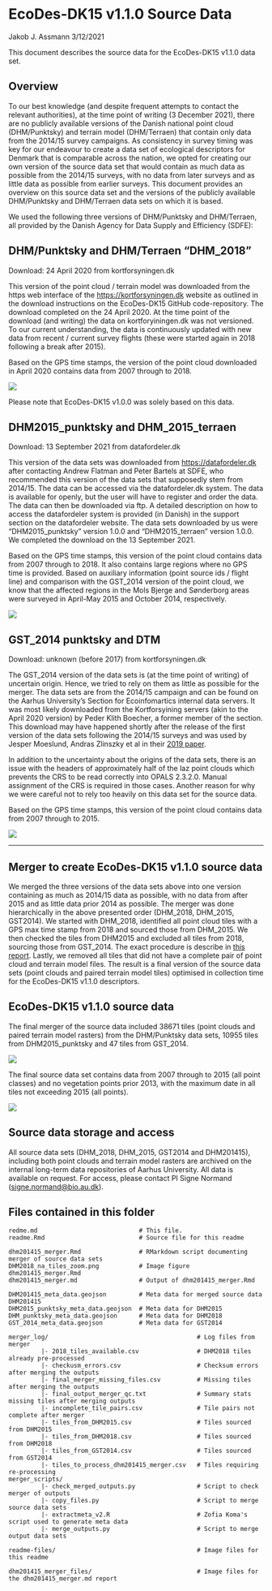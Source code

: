 EcoDes-DK15 v1.1.0 Source Data
================
Jakob J. Assmann
3/12/2021

This document describes the source data for the EcoDes-DK15 v1.1.0 data
set.

## Overview

To our best knowledge (and despite frequent attempts to contact the
relevant authorities), at the time point of writing (3 December 2021),
there are no publicly available versions of the Danish national point
cloud (DHM/Punktsky) and terrain model (DHM/Terraen) that contain only
data from the 2014/15 survey campaigns. As consistency in survey timing
was key for our endeavour to create a data set of ecological descriptors
for Denmark that is comparable across the nation, we opted for creating
our own version of the source data set that would contain as much data
as possible from the 2014/15 surveys, with no data from later surveys
and as little data as possible from earlier surveys. This document
provides an overview on this source data set and the versions of the
publicly available DHM/Punktsky and DHM/Terraen data sets on which it is
based.

We used the following three versions of DHM/Punktsky and DHM/Terraen,
all provided by the Danish Agency for Data Supply and Efficiency (SDFE):

## DHM/Punktsky and DHM/Terraen “DHM_2018”

Download: 24 April 2020 from kortforsyningen.dk

This version of the point cloud / terrain model was downloaded from the
https web interface of the <https://kortforsyningen.dk> website as
outlined in the download instructions on the EcoDes-DK15 GitHub
code-repository. The download completed on the 24 April 2020. At the
time point of the download (and writing) the data on kortforyiningen.dk
was not versioned. To our current understanding, the data is
continuously updated with new data from recent / current survey flights
(these were started again in 2018 following a break after 2015).

Based on the GPS time stamps, the version of the point cloud downloaded
in April 2020 contains data from 2007 through to 2018.

![](readme_files/figure-gfm/unnamed-chunk-3-1.png)<!-- -->

Please note that EcoDes-DK15 v1.0.0 was solely based on this data.

## DHM2015_punktsky and DHM_2015_terraen

Download: 13 September 2021 from datafordeler.dk

This version of the data sets was downloaded from
<https://datafordeler.dk> after contacting Andrew Flatman and Peter
Bartels at SDFE, who recommended this version of the data sets that
supposedly stem from 2014/15. The data can be accessed via the
datafordeler.dk system. The data is available for openly, but the user
will have to register and order the data. The data can then be
downloaded via ftp. A detailed description on how to access the
datafordeler system is provided (in Danish) in the support section on
the datafordeler website. The data sets downloaded by us were
“DHM2015_punktsky” version 1.0.0 and “DHM2015_terraen” version 1.0.0. We
completed the download on the 13 September 2021.

Based on the GPS time stamps, this version of the point cloud contains
data from 2007 through to 2018. It also contains large regions where no
GPS time is provided. Based on auxiliary information (point source ids /
flight line) and comparison with the GST_2014 version of the point
cloud, we know that the affected regions in the Mols Bjerge and
Sønderborg areas were surveyed in April-May 2015 and October 2014,
respectively.

![](readme_files/figure-gfm/unnamed-chunk-4-1.png)<!-- -->

## GST_2014 punktsky and DTM

Download: unknown (before 2017) from kortforsyningen.dk

The GST_2014 version of the data sets is (at the time point of writing)
of uncertain origin. Hence, we tried to rely on them as little as
possible for the merger. The data sets are from the 2014/15 campaign and
can be found on the Aarhus University’s Section for Ecoinfomartics
internal data servers. It was most likely downloaded from the
Kortforsyining servers (akin to the April 2020 version) by Peder Klith
Boecher, a former member of the section. This download may have happened
shortly after the release of the first version of the data sets
following the 2014/15 surveys and was used by Jesper Moeslund, Andras
Zlinszky et al in their [2019
paper](https://esajournals.onlinelibrary.wiley.com/doi/abs/10.1002/eap.1907).

In addition to the uncertainty about the origins of the data sets, there
is an issue with the headers of approximately half of the laz point
clouds which prevents the CRS to be read correctly into OPALS 2.3.2.0.
Manual assignment of the CRS is required in those cases. Another reason
for why we were careful not to rely too heavily on this data set for the
source data.

Based on the GPS time stamps, this version of the point cloud contains
data from 2007 through to 2015.

![](readme_files/figure-gfm/unnamed-chunk-5-1.png)<!-- -->

------------------------------------------------------------------------

## Merger to create EcoDes-DK15 v1.1.0 source data

We merged the three versions of the data sets above into one version
containing as much as 2014/15 data as possible, with no data from after
2015 and as little data prior 2014 as possible. The merger was done
hierarchically in the above presented order (DHM_2018, DHM_2015,
GST2014). We started with DHM_2018, identified all point cloud tiles
with a GPS max time stamp from 2018 and sourced those from DHM_2015. We
then checked the tiles from DHM2015 and excluded all tiles from 2018,
sourcing those from GST_2014. The exact procedure is describe in [this
report](/documentation/source_data/dhm201415_merger.md). Lastly, we
removed all tiles that did not have a complete pair of point cloud and
terrain model files. The result is a final version of the source data
sets (point clouds and paired terrain model tiles) optimised in
collection time for the EcoDes-DK15 v1.1.0 descriptors.

## EcoDes-DK15 v1.1.0 source data

The final merger of the source data included 38671 tiles (point clouds
and paired terrain model rasters) from the DHM/Punktsky data sets, 10955
tiles from DHM2015_punktsky and 47 tiles from GST_2014.

![](readme_files/figure-gfm/unnamed-chunk-6-1.png)<!-- -->

The final source data set contains data from 2007 through to 2015 (all point classes) and no vegetation points prior 2013, with the maximum date in all tiles not exceeding 2015 (all points). 

![](readme_files/figure-gfm/unnamed-chunk-7-1.png)<!-- -->

## Source data storage and access

All source data sets (DHM_2018, DHM_2015, GST2014 and DHM201415), including 
both point clouds and terrain model rasters are archived on the internal 
long-term data repositories of Aarhus University. All data is available on 
request. For access, please contact PI Signe Normand (signe.normand@bio.au.dk).

## Files contained in this folder

    redme.md                            # This file.
    readme.Rmd                          # Source file for this readme
    
    dhm201415_merger.Rmd                # RMarkdown script documenting merger of source data sets
    DHM2018_na_tiles_zoom.png           # Image figure dhm201415_merger.Rmd   
    dhm201415_merger.md	                # Output of dhm201415_merger.Rmd
    
    DHM201415_meta_data.geojson         # Meta data for merged source data DHM201415
    DHM2015_punktsky_meta_data.geojson  # Meta data for DHM2015
    DHM_punktsky_meta_data.geojson      # Meta data for DHM2018
    GST_2014_meta_data.geojson          # Meta data for GST2014 
    
    merger_log/                                         # Log files from merger
             |- 2018_tiles_available.csv                # DHM2018 tiles already pre-processed
             |- checkusm_errors.csv                     # Checksum errors after merging the outputs 
             |- final_merger_missing_files.csv          # Missing tiles after merging the outputs
             |- final_output_merger_qc.txt              # Summary stats missing tiles after merging outputs  
             |- incomplete_tile_pairs.csv               # Tile pairs not complete after merger
             |- tiles_from_DHM2015.csv                  # Tiles sourced from DHM2015
             |- tiles_from_DHM2018.csv                  # Tiles sourced from DHM2018
             |- tiles_from_GST2014.csv                  # Tiles sourced from GST2014
             |- tiles_to_process_dhm201415_merger.csv   # Tiles requiring re-processing
    merger_scripts/ 
             |- check_merged_outputs.py                 # Script to check merger of outputs
             |- copy_files.py                           # Script to merge source data sets
             |- extractmeta_v2.R                        # Zofia Koma's script used to generate meta data
             |- merge_outputs.py                        # Script to merge output data sets
    
    readme-files/                                       # Image files for this readme
    
    dhm201415_merger_files/                             # Image files for the dhm201415_merger.md report
